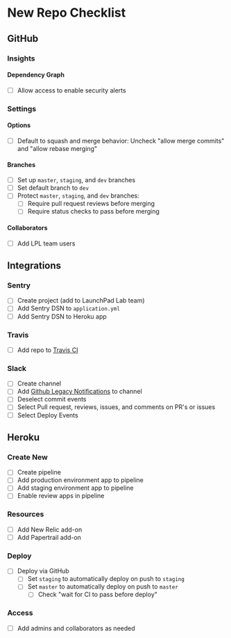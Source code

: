 # New Repo Checklist

## GitHub

### Insights

#### Dependency Graph
  - [ ] Allow access to enable security alerts

### Settings

#### Options
  - [ ] Default to squash and merge behavior: Uncheck "allow merge commits" and "allow rebase merging"

#### Branches
  - [ ] Set up `master`, `staging`, and `dev` branches
  - [ ] Set default branch to `dev`
  - [ ] Protect `master`, `staging`, and `dev` branches:
    - [ ] Require pull request reviews before merging
    - [ ] Require status checks to pass before merging

#### Collaborators
  - [ ] Add LPL team users

## Integrations

### Sentry
  - [ ] Create project (add to LaunchPad Lab team)
  - [ ] Add Sentry DSN to `application.yml`
  - [ ] Add Sentry DSN to Heroku app

### Travis
  - [ ] Add repo to [Travis CI](https://travis-ci.org/)

### Slack
  - [ ] Create channel
  - [ ] Add [Github Legacy Notifications](https://launchpadlab.slack.com/apps/new/A0F7YS2SX-github-notifications-legacy) to channel
  - [ ] Deselect commit events
  - [ ] Select Pull request, reviews, issues, and comments on PR's or issues
  - [ ] Select Deploy Events

## Heroku

### Create New
  - [ ] Create pipeline
  - [ ] Add production environment app to pipeline
  - [ ] Add staging environment app to pipeline
  - [ ] Enable review apps in pipeline

### Resources
  - [ ] Add New Relic add-on
  - [ ] Add Papertrail add-on

### Deploy
  - [ ] Deploy via GitHub
    - [ ] Set `staging` to automatically deploy on push to `staging`
    - [ ] Set `master` to automatically deploy on push to `master`
      - [ ] Check "wait for CI to pass before deploy"

### Access
  - [ ] Add admins and collaborators as needed
